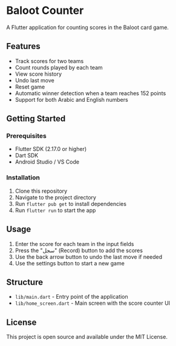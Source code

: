 # Baloot Counter

A Flutter application for counting scores in the Baloot card game.

## Features

- Track scores for two teams
- Count rounds played by each team
- View score history
- Undo last move
- Reset game
- Automatic winner detection when a team reaches 152 points
- Support for both Arabic and English numbers

## Getting Started

### Prerequisites

- Flutter SDK (2.17.0 or higher)
- Dart SDK
- Android Studio / VS Code

### Installation

1. Clone this repository
2. Navigate to the project directory
3. Run `flutter pub get` to install dependencies
4. Run `flutter run` to start the app

## Usage

1. Enter the score for each team in the input fields
2. Press the "سجل" (Record) button to add the scores
3. Use the back arrow button to undo the last move if needed
4. Use the settings button to start a new game

## Structure

- `lib/main.dart` - Entry point of the application
- `lib/home_screen.dart` - Main screen with the score counter UI

## License

This project is open source and available under the MIT License. 
